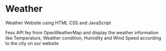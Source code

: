 # Weather
 Weather Website using HTML CSS and JavaScript
 <br>
 <p>Fess API fey from OpenWeatherMap and display the weather information like Temperature,  Weather condition, Humidity and Wind Speed according to the city on our website</p> 
 <a href="https://openweathermap.org/api">
 
